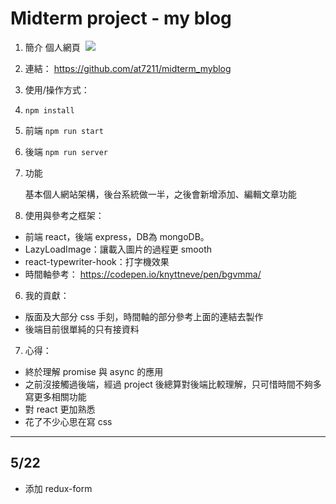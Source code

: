 # Midterm project - my blog

1. 簡介
  個人網頁 
  ![](https://i.imgur.com/TBUmRzz.png)

2. 連結：
  https://github.com/at7211/midterm_myblog

3. 使用/操作方式：

  1. `npm install`
  2. 前端 `npm run start`
  3. 後端 `npm run server`
4. 功能

   基本個人網站架構，後台系統做一半，之後會新增添加、編輯文章功能

5. 使用與參考之框架：

* 前端 react，後端 express，DB為 mongoDB。
* LazyLoadImage：讓載入圖片的過程更 smooth
* react-typewriter-hook：打字機效果
* 時間軸參考： https://codepen.io/knyttneve/pen/bgvmma/

6. 我的貢獻：
* 版面及大部分 css 手刻，時間軸的部分參考上面的連結去製作
* 後端目前很單純的只有接資料

7. 心得：
* 終於理解 promise 與 async 的應用
* 之前沒接觸過後端，經過 project 後總算對後端比較理解，只可惜時間不夠多寫更多相關功能
* 對 react 更加熟悉
* 花了不少心思在寫 css

---
## 5/22
- 添加 redux-form
